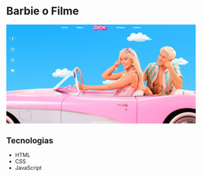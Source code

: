   <h1>Barbie o Filme</h1>

  <p>
    <img alt="Barbie O Filme" src="https://github.com/dellconte/barbie/blob/main/assets/captura.jpg" />
  </p>

  <h2>Tecnologias</h2>
  <ul class="technologies">
    <li>HTML</li>
    <li>CSS</li>
    <li>JavaScript</li>
  </ul>
